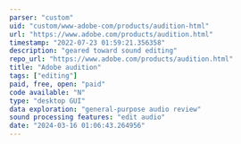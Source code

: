 ```yaml
---
parser: "custom"
uid: "custom/www-adobe-com/products/audition-html"
url: "https://www.adobe.com/products/audition.html"
timestamp: "2022-07-23 01:59:21.356358"
description: "geared toward sound editing"
repo_url: "https://www.adobe.com/products/audition.html"
title: "Adobe audition"
tags: ["editing"]
paid, free, open: "paid"
code available: "N"
type: "desktop GUI"
data exploration: "general-purpose audio review"
sound processing features: "edit audio"
date: "2024-03-16 01:06:43.264956"
---
```

